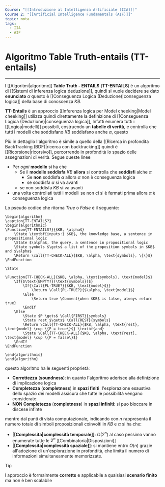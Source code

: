 ```yaml
---
Course: "[[Introduzione al Intelligenza Artificiale (IIA)]]"
Course 2: "[[Artificial Intelligence Fundamentals (AIF)]]"
topic: nota
tags:
  - IIA
  - AIF
---
```



# Algoritmo Table Truth-entails (TT-entails)  
---
l [[Algoritmi|algoritmo]] **Table Truth - ENTAILS** (**TT-ENTAILS**) è un algoritmo di [[Sistemi di inferenza logica|deduzione]], quindi si vuole decidere se dato **enunciato**  $\alpha$ questo è [[Conseguenza Logica (Deduzione)|conseguenza logica]] della base di conoscenza $KB$.

**TT-Entails** è un approccio [[Inferenza logica per Model cheeking|Model cheeking]] utilizza quindi direttamente la definizione di [[Conseguenza Logica (Deduzione)|conseguenza logica]], Infatti enumera tutti i [[Logica|modelli]] possibili, costruendo un **tabelle di verità**, e  controlla che tutti i modelli che soddisfano $KB$  soddisfano anche $\alpha$, questo 

Più in dettaglio l'algoritmo è simile a quello della [[Ricerca in profondita BackTracking (BDF)|ricerca con backtracking]] quindi è [[Ricorsione|ricorsivo]], percorrendo in profondità lo spazio delle assegnazioni di verità. Segue queste linee
- Per _ogni_ **modello** si ha che
	- Se il **modello soddisfa** $KB$ **allora** si controlla che **soddisfi** alche $\alpha$
		- Se **non** soddisfa $\alpha$ allora $\alpha$ non è conseguenza logica
		- se soddisfa $\alpha$ si va avanti
	- se non soddisfa $KB$ si va avanti
- una volta controllati tutti i modelli se non ci si è fermati prima allora $\alpha$ è conseguenza logica


Lo pseudo codice che ritorna $True$ o $False$ è il seguente:
```pseudo
\begin{algorithm}
\caption{TT-ENTAILS?}
\begin{algorithmic}
\Function{TT-ENTAILS?}{$KB, \alpha$} 
    \State \textbf{inputs:} $KB$, the knowledge base, a sentence in propositional logic
    \State $\alpha$, the query, a sentence in propositional logic
    \State symbols $\gets$ a list of the proposition symbols in $KB$ and $\alpha$
    \Return \call{TT-CHECK-ALL}{$KB, \alpha, \text{symbols}, \{\}$}
\EndFunction

\State 

\Function{TT-CHECK-ALL}{$KB, \alpha, \text{symbols}, \text{model}$} 
    \If{$\text{EMPTY?}(\text{symbols})$}
        \If{\Call{PL-TRUE?}{$KB, \text{model}$}}
            \Return \Call{PL-TRUE?}{$\alpha, \text{model}$}
        \Else
            \Return true \Comment{when $KB$ is false, always return true}
        \EndIf
    \Else
        \State $P \gets$ \Call{FIRST}{symbols}
        \State rest $\gets$ \Call{REST}{symbols}
        \Return \Call{TT-CHECK-ALL}{$KB, \alpha, \text{rest}, \text{model} \cup \{P = true\}$} \textbf{and}
        \State \Call{TT-CHECK-ALL}{$KB, \alpha, \text{rest}, \text{model} \cup \{P = false\}$}
    \EndIf
\EndFunction

\end{algorithmic}
\end{algorithm}
```

questo algoritmo ha le seguenti proprietà: 
- **Correttezza** (**soundness**): in quanto l'algoritmo aderisce alla definizione di implicazione logica
- **Completezza** (**completness**) in **spazi finiti**:  l'esplorazione esaustiva dello spazio dei modelli assicura che tutte le possibilità vengano considerate.
- **NON Completezza** (**completness**) in **spazi infiniti**: si puo bloccare in discese infinte

mentre dal punti di vista computazionale, indicando con  $n$ rappresenta il numero totale di simboli proposizionali coinvolti in $KB$ e $\alpha$ si ha che:
 - **[[Complessita|complessità temporale]]**:  $O(2^n)$ al caso pessimo vanno enumerate tutte le $2^n$ [[Combinatoria|Disposizioni]]
 - **[[Complessita|complessità spaziale]]**:  si mantiene entro $O(n)$ grazie all'adozione di un'esplorazione in profondità, che limita il numero di informazioni simultaneamente memorizzate.


>[!tip] 
>l approccio è formalmente **corretto** e applicabile a qualsiasi **scenario finito** ma non è ben scalabile



